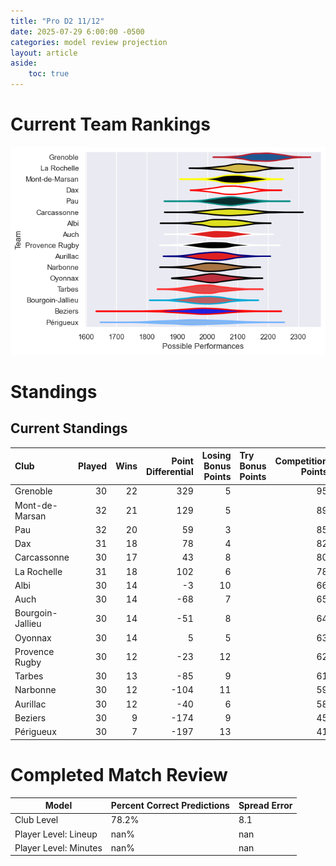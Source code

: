 ```yaml
---  
title: "Pro D2 11/12"  
date: 2025-07-29 6:00:00 -0500  
categories: model review projection  
layout: article  
aside:  
    toc: true  
---
```

# Current Team Rankings


![Club Rankings](plots/rankings_Pro_D2_1112.png)
# Standings

## Current Standings


| Club             |   Played |   Wins |   Point Differential |   Losing Bonus Points | Try Bonus Points   |   Competition Points |
|:-----------------|---------:|-------:|---------------------:|----------------------:|:-------------------|---------------------:|
| Grenoble         |       30 |     22 |                  329 |                     5 |                    |                   95 |
| Mont-de-Marsan   |       32 |     21 |                  129 |                     5 |                    |                   89 |
| Pau              |       32 |     20 |                   59 |                     3 |                    |                   85 |
| Dax              |       31 |     18 |                   78 |                     4 |                    |                   82 |
| Carcassonne      |       30 |     17 |                   43 |                     8 |                    |                   80 |
| La Rochelle      |       31 |     18 |                  102 |                     6 |                    |                   78 |
| Albi             |       30 |     14 |                   -3 |                    10 |                    |                   66 |
| Auch             |       30 |     14 |                  -68 |                     7 |                    |                   65 |
| Bourgoin-Jallieu |       30 |     14 |                  -51 |                     8 |                    |                   64 |
| Oyonnax          |       30 |     14 |                    5 |                     5 |                    |                   63 |
| Provence Rugby   |       30 |     12 |                  -23 |                    12 |                    |                   62 |
| Tarbes           |       30 |     13 |                  -85 |                     9 |                    |                   61 |
| Narbonne         |       30 |     12 |                 -104 |                    11 |                    |                   59 |
| Aurillac         |       30 |     12 |                  -40 |                     6 |                    |                   58 |
| Beziers          |       30 |      9 |                 -174 |                     9 |                    |                   45 |
| Périgueux        |       30 |      7 |                 -197 |                    13 |                    |                   41 |



# Completed Match Review


| Model | Percent Correct Predictions | Spread Error |
| ------ | ------ | ------ |
| Club Level | 78.2% | 8.1 |
| Player Level: Lineup | nan% | nan |
| Player Level: Minutes | nan% | nan |

